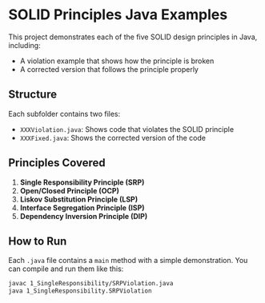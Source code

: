 # SOLID Principles Java Examples

This project demonstrates each of the five SOLID design principles in Java, including:

- A violation example that shows how the principle is broken
- A corrected version that follows the principle properly

## Structure

Each subfolder contains two files:
- `XXXViolation.java`: Shows code that violates the SOLID principle
- `XXXFixed.java`: Shows the corrected version of the code

## Principles Covered

1. **Single Responsibility Principle (SRP)**
2. **Open/Closed Principle (OCP)**
3. **Liskov Substitution Principle (LSP)**
4. **Interface Segregation Principle (ISP)**
5. **Dependency Inversion Principle (DIP)**

## How to Run

Each `.java` file contains a `main` method with a simple demonstration. You can compile and run them like this:

```bash
javac 1_SingleResponsibility/SRPViolation.java
java 1_SingleResponsibility.SRPViolation
